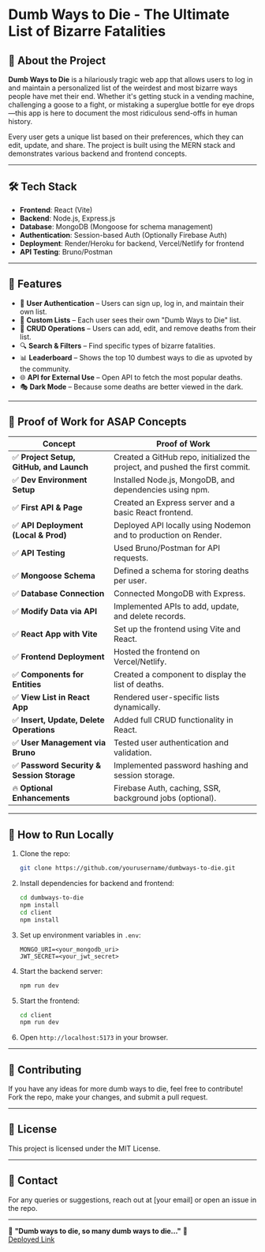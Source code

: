 # Dumb Ways to Die - The Ultimate List of Bizarre Fatalities

## 🚀 About the Project
**Dumb Ways to Die** is a hilariously tragic web app that allows users to log in and maintain a personalized list of the weirdest and most bizarre ways people have met their end. Whether it's getting stuck in a vending machine, challenging a goose to a fight, or mistaking a superglue bottle for eye drops—this app is here to document the most ridiculous send-offs in human history.

Every user gets a unique list based on their preferences, which they can edit, update, and share. The project is built using the MERN stack and demonstrates various backend and frontend concepts.

---

## 🛠️ Tech Stack
- **Frontend**: React (Vite)
- **Backend**: Node.js, Express.js
- **Database**: MongoDB (Mongoose for schema management)
- **Authentication**: Session-based Auth (Optionally Firebase Auth)
- **Deployment**: Render/Heroku for backend, Vercel/Netlify for frontend
- **API Testing**: Bruno/Postman

---

## 🎯 Features
- 🔐 **User Authentication** – Users can sign up, log in, and maintain their own list.
- 📜 **Custom Lists** – Each user sees their own "Dumb Ways to Die" list.
- 📝 **CRUD Operations** – Users can add, edit, and remove deaths from their list.
- 🔍 **Search & Filters** – Find specific types of bizarre fatalities.
- 📊 **Leaderboard** – Shows the top 10 dumbest ways to die as upvoted by the community.
- 🌐 **API for External Use** – Open API to fetch the most popular deaths.
- 🎭 **Dark Mode** – Because some deaths are better viewed in the dark.

---

## 📌 Proof of Work for ASAP Concepts
| Concept | Proof of Work |
|---------|--------------|
| ✅ **Project Setup, GitHub, and Launch** | Created a GitHub repo, initialized the project, and pushed the first commit. |
| ✅ **Dev Environment Setup** | Installed Node.js, MongoDB, and dependencies using npm. |
| ✅ **First API & Page** | Created an Express server and a basic React frontend. |
| ✅ **API Deployment (Local & Prod)** | Deployed API locally using Nodemon and to production on Render. |
| ✅ **API Testing** | Used Bruno/Postman for API requests. |
| ✅ **Mongoose Schema** | Defined a schema for storing deaths per user. |
| ✅ **Database Connection** | Connected MongoDB with Express. |
| ✅ **Modify Data via API** | Implemented APIs to add, update, and delete records. |
| ✅ **React App with Vite** | Set up the frontend using Vite and React. |
| ✅ **Frontend Deployment** | Hosted the frontend on Vercel/Netlify. |
| ✅ **Components for Entities** | Created a component to display the list of deaths. |
| ✅ **View List in React App** | Rendered user-specific lists dynamically. |
| ✅ **Insert, Update, Delete Operations** | Added full CRUD functionality in React. |
| ✅ **User Management via Bruno** | Tested user authentication and validation. |
| ✅ **Password Security & Session Storage** | Implemented password hashing and session storage. |
| 🔥 **Optional Enhancements** | Firebase Auth, caching, SSR, background jobs (optional). |

---

## 🚀 How to Run Locally
1. Clone the repo:
   ```bash
   git clone https://github.com/yourusername/dumbways-to-die.git
   ```
2. Install dependencies for backend and frontend:
   ```bash
   cd dumbways-to-die
   npm install
   cd client
   npm install
   ```
3. Set up environment variables in `.env`:
   ```env
   MONGO_URI=<your_mongodb_uri>
   JWT_SECRET=<your_jwt_secret>
   ```
4. Start the backend server:
   ```bash
   npm run dev
   ```
5. Start the frontend:
   ```bash
   cd client
   npm run dev
   ```
6. Open `http://localhost:5173` in your browser.

---

## 📢 Contributing
If you have any ideas for more dumb ways to die, feel free to contribute! Fork the repo, make your changes, and submit a pull request.

---

## 📜 License
This project is licensed under the MIT License.

---

## 💬 Contact
For any queries or suggestions, reach out at [your email] or open an issue in the repo.

---

🎵 **"Dumb ways to die, so many dumb ways to die..."** 🎵  
[Deployed Link](https://s63-dumbwaystodie.onrender.com)